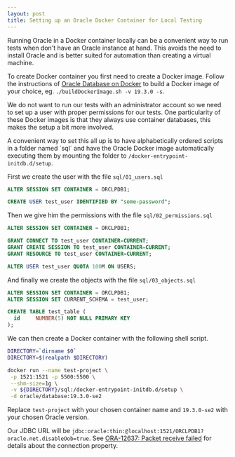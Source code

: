 ```yaml
---
layout: post
title: Setting up an Oracle Docker Container for Local Testing
---
```


Running Oracle in a Docker container locally can be a convenient way to run tests when don't have an Oracle instance at hand. This avoids the need to install Oracle and is better suited for automation than creating a virtual machine.

To create Docker container you first need to create a Docker image. Follow the instructions of [Oracle Database on Docker](https://github.com/oracle/docker-images/tree/master/OracleDatabase/SingleInstance) to build a Docker image of your choice, eg. `./buildDockerImage.sh -v 19.3.0 -s`.

We do not want to run our tests with an administrator account so we need to set up a user with proper permissions for our tests. One particularity of these Docker images is that they always use container databases, this makes the setup a bit more involved.

A convenient way to set this all up is to have alphabetically ordered scripts in a folder named ´sql´ and have the Oracle Docker image automatically executing them by mounting the folder to `/docker-entrypoint-initdb.d/setup`.

First we create the user with the file `sql/01_users.sql`

```sql
ALTER SESSION SET CONTAINER = ORCLPDB1;

CREATE USER test_user IDENTIFIED BY "some-password";
```

Then we give him the permissions with the file `sql/02_permissions.sql`

```sql
ALTER SESSION SET CONTAINER = ORCLPDB1;

GRANT CONNECT TO test_user CONTAINER=CURRENT;
GRANT CREATE SESSION TO test_user CONTAINER=CURRENT;
GRANT RESOURCE TO test_user CONTAINER=CURRENT;

ALTER USER test_user QUOTA 100M ON USERS;
```

And finally we create the objects with the file `sql/03_objects.sql`

```sql
ALTER SESSION SET CONTAINER = ORCLPDB1;
ALTER SESSION SET CURRENT_SCHEMA = test_user;

CREATE TABLE test_table (
  id     NUMBER(5) NOT NULL PRIMARY KEY
);

```

We can then create a Docker container with the following shell script.

```sh
DIRECTORY=`dirname $0`
DIRECTORY=$(realpath $DIRECTORY)

docker run --name test-project \
 -p 1521:1521 -p 5500:5500 \
 --shm-size=1g \
 -v ${DIRECTORY}/sql:/docker-entrypoint-initdb.d/setup \
 -d oracle/database:19.3.0-se2
```

Replace `test-project` with your chosen container name and `19.3.0-se2` with your chosen Oracle version.

Our JDBC URL will be `jdbc:oracle:thin:@localhost:1521/ORCLPDB1?oracle.net.disableOob=true`. See [ORA-12637: Packet receive failed](https://github.com/oracle/docker-images/blob/master/OracleDatabase/SingleInstance/FAQ.md#ora-12637-packet-receive-failed) for details about the connection property.

